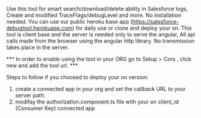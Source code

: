 Use this tool for smart search/download/delete ability in Salesforce logs,
Create and modified TraceFlags/debugLevel and more.
No installation needed.
You can use our public heroku base app (https://salesforce-debugtool.herokuapp.com) for daily use or clone and deploy your on.
This tool is client base and the server is needed only to serve the angular,
All api calls made from the browser using the angular http library.
No transmission takes place in the server.

*** In order to enable using the tool in your ORG go to Setup > Cors , click new and add the tool url. ***

Steps to follow if you choosed to deploy your on version:
1. create a connected app in your org and set the callback URL to your server path.
2. modifay the authorization.component.ts file with your on client_id (Consumer Key) connected app

